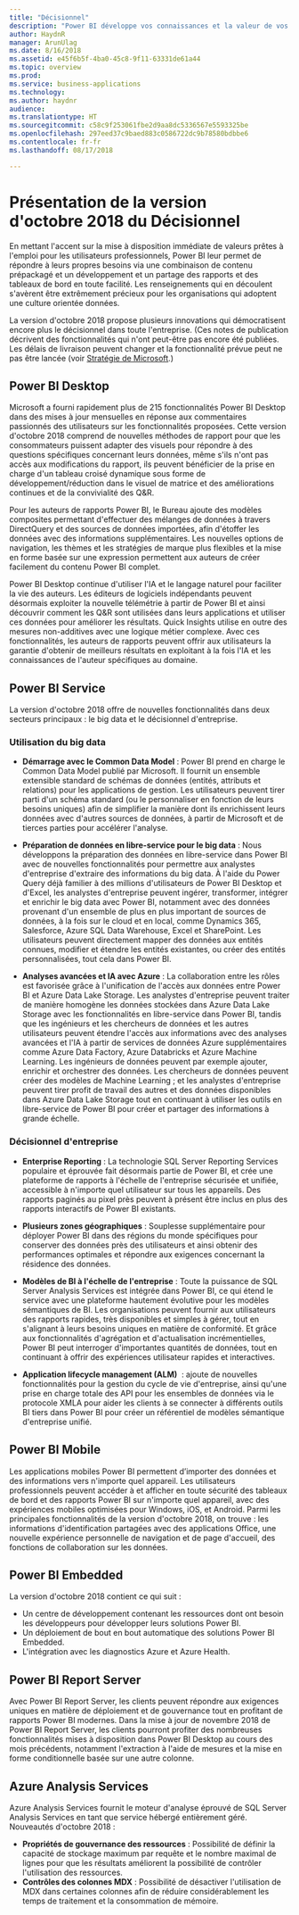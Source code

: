 ```yaml
---
title: "Décisionnel"
description: "Power BI développe vos connaissances et la valeur de vos données. Avec la documentation Power BI, vous pouvez obtenir des informations et des réponses éclairées qui répondent à vos besoins, quelle que soit la façon dont vous utilisez Power BI."
author: HaydnR
manager: ArunUlag
ms.date: 8/16/2018
ms.assetid: e45f6b5f-4ba0-45c8-9f11-63331de61a44
ms.topic: overview
ms.prod: 
ms.service: business-applications
ms.technology: 
ms.author: haydnr
audience: 
ms.translationtype: HT
ms.sourcegitcommit: c58c9f253061fbe2d9aa8dc5336567e5593325be
ms.openlocfilehash: 297eed37c9baed883c0586722dc9b78580bdbbe6
ms.contentlocale: fr-fr
ms.lasthandoff: 08/17/2018

---
```


# <a name="overview-of-business-intelligence-october-18-release"></a>Présentation de la version d'octobre 2018 du Décisionnel

En mettant l'accent sur la mise à disposition immédiate de valeurs prêtes à l'emploi pour les utilisateurs professionnels, Power BI leur permet de répondre à leurs propres besoins via une combinaison de contenu prépackagé et un développement et un partage des rapports et des tableaux de bord en toute facilité. Les renseignements qui en découlent s'avèrent être extrêmement précieux pour les organisations qui adoptent une culture orientée données.

La version d'octobre 2018 propose plusieurs innovations qui démocratisent encore plus le décisionnel dans toute l'entreprise. (Ces notes de publication décrivent des fonctionnalités qui n'ont peut-être pas encore été publiées. Les délais de livraison peuvent changer et la fonctionnalité prévue peut ne pas être lancée (voir [Stratégie de Microsoft](https://go.microsoft.com/fwlink/p/?linkid=2007332).)


## <a name="power-bi-desktop"></a>Power BI Desktop

Microsoft a fourni rapidement plus de 215 fonctionnalités Power BI Desktop dans des mises à jour mensuelles en réponse aux commentaires passionnés des utilisateurs sur les fonctionnalités proposées. Cette version d'octobre 2018 comprend de nouvelles méthodes de rapport pour que les consommateurs puissent adapter des visuels pour répondre à des questions spécifiques concernant leurs données, même s'ils n'ont pas accès aux modifications du rapport, ils peuvent bénéficier de la prise en charge d'un tableau croisé dynamique sous forme de développement/réduction dans le visuel de matrice et des améliorations continues et de la convivialité des Q&R.

Pour les auteurs de rapports Power BI, le Bureau ajoute des modèles composites permettant d'effectuer des mélanges de données à travers DirectQuery et des sources de données importées, afin d'étoffer les données avec des informations supplémentaires. Les nouvelles options de navigation, les thèmes et les stratégies de marque plus flexibles et la mise en forme basée sur une expression permettent aux auteurs de créer facilement du contenu Power BI complet.

Power BI Desktop continue d'utiliser l'IA et le langage naturel pour faciliter la vie des auteurs. Les éditeurs de logiciels indépendants peuvent désormais exploiter la nouvelle télémétrie à partir de Power BI et ainsi découvrir comment les Q&R sont utilisées dans leurs applications et utiliser ces données pour améliorer les résultats. Quick Insights utilise en outre des mesures non-additives avec une logique métier complexe. Avec ces fonctionnalités, les auteurs de rapports peuvent offrir aux utilisateurs la garantie d'obtenir de meilleurs résultats en exploitant à la fois l'IA et les connaissances de l'auteur spécifiques au domaine.

## <a name="power-bi-service"></a>Power BI Service

La version d'octobre 2018 offre de nouvelles fonctionnalités dans deux secteurs principaux : le big data et le décisionnel d'entreprise.

### <a name="working-with-big-data"></a>Utilisation du big data

-   **Démarrage avec le Common Data Model** : Power BI prend en charge le Common Data Model publié par Microsoft. Il fournit un ensemble extensible standard de schémas de données (entités, attributs et relations) pour les applications de gestion. Les utilisateurs peuvent tirer parti d'un schéma standard (ou le personnaliser en fonction de leurs besoins uniques) afin de simplifier la manière dont ils enrichissent leurs données avec d'autres sources de données, à partir de Microsoft et de tierces parties pour accélérer l'analyse.

-   **Préparation de données en libre-service pour le big data** : Nous développons la préparation des données en libre-service dans Power BI avec de nouvelles fonctionnalités pour permettre aux analystes d'entreprise d'extraire des informations du big data. À l'aide du Power Query déjà familier à des millions d'utilisateurs de Power BI Desktop et d'Excel, les analystes d'entreprise peuvent ingérer, transformer, intégrer et enrichir le big data avec Power BI, notamment avec des données provenant d'un ensemble de plus en plus important de sources de données, à la fois sur le cloud et en local, comme Dynamics 365, Salesforce, Azure SQL Data Warehouse, Excel et SharePoint. Les utilisateurs peuvent directement mapper des données aux entités connues, modifier et étendre les entités existantes, ou créer des entités personnalisées, tout cela dans Power BI.
 
-   **Analyses avancées et IA avec Azure** : La collaboration entre les rôles est favorisée grâce à l'unification de l'accès aux données entre Power BI et Azure Data Lake Storage. Les analystes d'entreprise peuvent traiter de manière homogène les données stockées dans Azure Data Lake Storage avec les fonctionnalités en libre-service dans Power BI, tandis que les ingénieurs et les chercheurs de données et les autres utilisateurs peuvent étendre l'accès aux informations avec des analyses avancées et l'IA à partir de services de données Azure supplémentaires comme Azure Data Factory, Azure Databricks et Azure Machine Learning. Les ingénieurs de données peuvent par exemple ajouter, enrichir et orchestrer des données. Les chercheurs de données peuvent créer des modèles de Machine Learning ; et les analystes d'entreprise peuvent tirer profit de travail des autres et des données disponibles dans Azure Data Lake Storage tout en continuant à utiliser les outils en libre-service de Power BI pour créer et partager des informations à grande échelle.


### <a name="enterprise-bi"></a>Décisionnel d'entreprise

-   **Enterprise Reporting** : La technologie SQL Server Reporting Services populaire et éprouvée fait désormais partie de Power BI, et crée une plateforme de rapports à l'échelle de l'entreprise sécurisée et unifiée, accessible à n'importe quel utilisateur sur tous les appareils. Des rapports paginés au pixel près peuvent à présent être inclus en plus des rapports interactifs de Power BI existants.
  
-   **Plusieurs zones géographiques** : Souplesse supplémentaire pour déployer Power BI dans des régions du monde spécifiques pour conserver des données près des utilisateurs et ainsi obtenir des performances optimales et répondre aux exigences concernant la résidence des données.

-   **Modèles de BI à l'échelle de l'entreprise** : Toute la puissance de SQL Server Analysis Services est intégrée dans Power BI, ce qui étend le service avec une plateforme hautement évolutive pour les modèles sémantiques de BI. Les organisations peuvent fournir aux utilisateurs des rapports rapides, très disponibles et simples à gérer, tout en s'alignant à leurs besoins uniques en matière de conformité. Et grâce aux fonctionnalités d'agrégation et d'actualisation incrémentielles, Power BI peut interroger d'importantes quantités de données, tout en continuant à offrir des expériences utilisateur rapides et interactives.

-   **Application lifecycle management (ALM)**  : ajoute de nouvelles fonctionnalités pour la gestion du cycle de vie d'entreprise, ainsi qu'une prise en charge totale des API pour les ensembles de données via le protocole XMLA pour aider les clients à se connecter à différents outils BI tiers dans Power BI pour créer un référentiel de modèles sémantique d'entreprise unifié.

## <a name="power-bi-mobile"></a>Power BI Mobile

Les applications mobiles Power BI permettent d’importer des données et des informations vers n'importe quel appareil. Les utilisateurs professionnels peuvent accéder à et afficher en toute sécurité des tableaux de bord et des rapports Power BI sur n'importe quel appareil, avec des expériences mobiles optimisées pour Windows, iOS, et Android. Parmi les principales fonctionnalités de la version d'octobre 2018, on trouve : les informations d'identification partagées avec des applications Office, une nouvelle expérience personnelle de navigation et de page d'accueil, des fonctions de collaboration sur les données.

## <a name="power-bi-embedded"></a>Power BI Embedded

La version d'octobre 2018 contient ce qui suit :

-   Un centre de développement contenant les ressources dont ont besoin les développeurs pour développer leurs solutions Power BI.
-   Un déploiement de bout en bout automatique des solutions Power BI Embedded.
-   L'intégration avec les diagnostics Azure et Azure Health.

## <a name="power-bi-report-server"></a>Power BI Report Server

Avec Power BI Report Server, les clients peuvent répondre aux exigences uniques en matière de déploiement et de gouvernance tout en profitant de rapports Power BI modernes. Dans la mise à jour de novembre 2018 de Power BI Report Server, les clients pourront profiter des nombreuses fonctionnalités mises à disposition dans Power BI Desktop au cours des mois précédents, notamment l'extraction à l'aide de mesures et la mise en forme conditionnelle basée sur une autre colonne. 

## <a name="azure-analysis-services"></a>Azure Analysis Services

Azure Analysis Services fournit le moteur d'analyse éprouvé de SQL Server Analysis Services en tant que service hébergé entièrement géré. Nouveautés d'octobre 2018 :

- **Propriétés de gouvernance des ressources** : Possibilité de définir la capacité de stockage maximum par requête et le nombre maximal de lignes pour que les résultats améliorent la possibilité de contrôler l'utilisation des ressources.
- **Contrôles des colonnes MDX** : Possibilité de désactiver l'utilisation de MDX dans certaines colonnes afin de réduire considérablement les temps de traitement et la consommation de mémoire.

